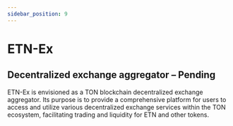 ```yaml
---
sidebar_position: 9
---
```


# ETN-Ex

## Decentralized exchange aggregator – Pending

ETN-Ex is envisioned as a TON blockchain decentralized exchange aggregator. Its purpose is to provide a comprehensive platform for users to access and utilize various decentralized exchange services within the TON ecosystem, facilitating trading and liquidity for ETN and other tokens.
